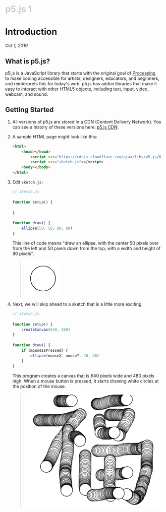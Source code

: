 <h1 style="color: #ccc">p5.js 1</h1>

# Introduction

*Oct 1, 2019*

## What is p5.js?

p5.js is a JavaScript library that starts with the original goal of [Processing](https://processing.org/), to make coding accessible for artists, designers, educators, and beginners, and reinterprets this for today's web. p5.js has addon libraries that make it easy to interact with other HTML5 objects, including text, input, video, webcam, and sound.

## Getting Started

1. All versions of p5.js are stored in a CDN (Content Delivery Network). You can see a history of these versions here: [p5.js CDN](https://cdnjs.com/libraries/p5.js).

2. A sample HTML page might look like this:

    ```html
    <html>
        <head></head>
            <script src="https://cdnjs.cloudflare.com/ajax/libs/p5.js/0.9.0/p5.js"></script>
            <script src="sketch.js"></script>
        <body></body>
    </html>
    ```

3. Edit `sketch.js`:

    ```javascript
    // sketch.js

    function setup() {

    }

    function draw() {
        ellipse(50, 50, 80, 80)
    }
    ```

    This line of code means "draw an ellipse, with the center 50 pixels over from the left and 50 pixels down from the top, with a width and height of 80 pixels".

    > ![Ellipse](_media/p5-1-ellipse.png)

4. Next, we will skip ahead to a sketch that is a little more exciting.

    ```javascript
    // sketch.js

    function setup() {
        createCanvas(640, 480)
    }

    function draw() {
        if (mouseIsPressed) {
            ellipse(mouseX, mouseY, 40, 40)
        }
    }
    ```

    This program creates a canvas that is 640 pixels wide and 480 pixels high. When a mouse button is pressed, it starts drawing white circles at the position of the mouse. 

    > ![Ellipse](_media/p5-2-ellipse.png)
